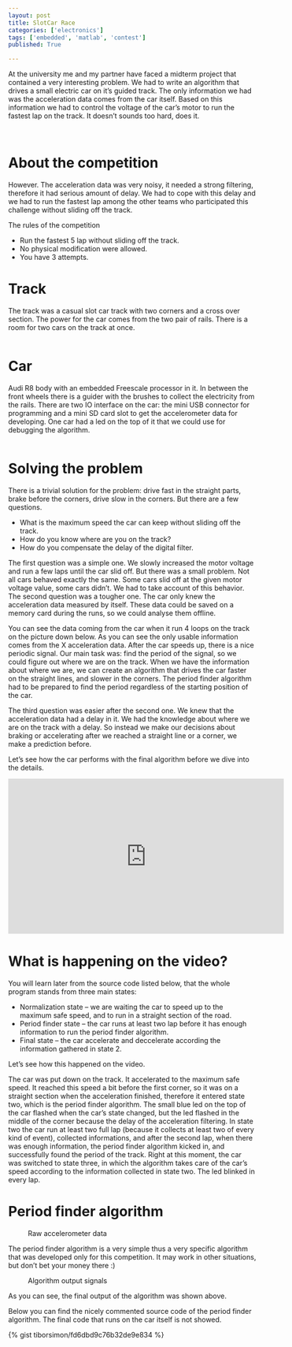 ```yaml
---
layout: post
title: SlotCar Race
categories: ['electronics']
tags: ['embedded', 'matlab', 'contest']
published: True

---
```


At the university me and my partner have faced a midterm project that contained a very interesting problem. We had to write an algorithm that drives a small electric car on it’s guided track. The only information we had was the acceleration data comes from the car itself. Based on this information we had to control the voltage of the car’s motor to run the fastest lap on the track. It doesn’t sounds too hard, does it.

<figure class="half">
    <img src="/images/slotcar/promo1.jpg" alt="">
    <img src="/images/slotcar/promo2.jpg" alt="">
</figure>

# About the competition

However. The acceleration data was very noisy, it needed a strong filtering, therefore it had serious amount of delay. We had to cope with this delay and we had to run the fastest lap among the other teams who participated this challenge without sliding off the track.

The rules of the competition

- Run the fastest 5 lap without sliding off the track.
- No physical modification were allowed.
- You have 3 attempts.

# Track

The track was a casual slot car track with two corners and a cross over section. The power for the car comes from the two pair of rails. There is a room for two cars on the track at once.

<img src="/images/slotcar/track.jpg" alt="">

# Car

Audi R8 body with an embedded Freescale processor in it. In between the front wheels there is a guider with the brushes to collect the electricity from the rails. There are two IO interface on the car: the mini USB connector for programming and a mini SD card slot to get the accelerometer data for developing. One car had a led on the top of it that we could use for debugging the algorithm.

<img src="/images/slotcar/car.jpg" alt="">

# Solving the problem

There is a trivial solution for the problem: drive fast in the straight parts, brake before the corners, drive slow in the corners.
But there are a few questions.

- What is the maximum speed the car can keep without sliding off the track.
- How do you know where are you on the track?
- How do you compensate the delay of the digital filter.

The first question was a simple one. We slowly increased the motor voltage and run a few laps until the car slid off. But there was a small problem. Not all cars behaved exactly the same. Some cars slid off at the given motor voltage value, some cars didn’t. We had to take account of this behavior.
The second question was a tougher one. The car only knew the acceleration data measured by itself. These data could be saved on a memory card during the runs, so we could analyse them offline.

You can see the data coming from the car when it run 4 loops on the track on the picture down below. As you can see the only usable information comes from the X acceleration data. After the car speeds up, there is a nice periodic signal. Our main task was: find the period of the signal, so we could figure out where we are on the track. When we have the information about where we are, we can create an algorithm that drives the car faster on the straight lines, and slower in the corners. The period finder algorithm had to be prepared to find the period regardless of the starting position of the car.

The third question was easier after the second one. We knew that the acceleration data had a delay in it. We had the knowledge about where we are on the track with a delay. So instead we make our decisions about braking or accelerating after we reached a straight line or a corner, we make a prediction before.

Let’s see how the car performs with the final algorithm before we dive into the details.

<iframe width="560" height="315" src="https://www.youtube.com/embed/Aj9IzfBdFBo" frameborder="0" allowfullscreen></iframe>

# What is happening on the video?

You will learn later from the source code listed below, that the whole program stands from three main states:

- Normalization state – we are waiting the car to speed up to the maximum safe speed, and to run in a straight section of the road.
- Period finder state – the car runs at least two lap before it has enough information to run the period finder algorithm.
- Final state – the car accelerate and deccelerate according the information gathered in state 2.

Let’s see how this happened on the video.

The car was put down on the track. It accelerated to the maximum safe speed. It reached this speed a bit before the first corner, so it was on a straight section when the acceleration finished, therefore it entered state two, which is the period finder algorithm. The small blue led on the top of the car flashed when the car’s state changed, but the led flashed in the middle of the corner because the delay of the acceleration filtering.
In state two the car run at least two full lap (because it collects at least two of every kind of event), collected informations, and after the second lap, when there was enough information, the period finder algorithm kicked in, and successfully found the period of the track.
Right at this moment, the car was switched to state three, in which the algorithm takes care of the car’s speed according to the information collected in state two. The led blinked in every lap.

# Period finder algorithm

<figure>
    <img src="/images/slotcar/raw-data.png" alt="">
    <figcaption>Raw accelerometer data</figcaption>
</figure>

The period finder algorithm is a very simple thus a very specific algorithm that was developed only for this competition. It may work in other situations, but don’t bet your money there :)

<figure>
    <img src="/images/slotcar/algorithm.png" alt="">
    <figcaption>Algorithm output signals</figcaption>
</figure>

As you can see, the final output of the algorithm was shown above.

Below you can find the nicely commented source code of the period finder algorithm. The final code that runs on the car itself is not showed.

{% gist tiborsimon/fd6dbd9c76b32de9e834 %}

